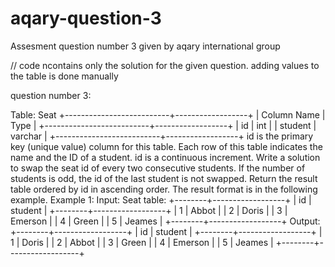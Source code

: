 # aqary-question-3
Assesment question number 3 given by aqary international group

// code ncontains only the solution for the given question. adding values to the table is done manually

question number 3:

Table: Seat
+--------------------------+------------------+
| Column Name | Type |
+--------------------------+------------------+
| id | int |
| student | varchar |
+--------------------------+------------------+
id is the primary key (unique value) column for this table.
Each row of this table indicates the name and the ID of a student.
id is a continuous increment.
Write a solution to swap the seat id of every two consecutive students. If the number of students is odd, the id of the last student is not swapped.
Return the result table ordered by id in ascending order.
The result format is in the following example.
Example 1:
Input:
Seat table:
+--------+------------------+
| id | student |
+--------+------------------+
| 1 | Abbot |
| 2 | Doris |
| 3 | Emerson |
| 4 | Green |
| 5 | Jeames |
+--------+------------------+
Output:
+--------+------------------+
| id | student |
+--------+------------------+
| 1 | Doris |
| 2 | Abbot |
| 3 | Green |
| 4 | Emerson |
| 5 | Jeames |
+--------+------------------+

